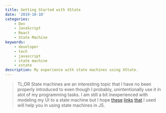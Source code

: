 ```yaml
---
title: Getting Started with XState
date: '2019-10-10'
categories:
    - Dev
    - JavaScript
    - React
    - State Machine
keywords:
    - developer
    - tech
    - javascript
    - state machine
    - xstate
description: My experience with state machines using XState.
---
```


> TL;DR State machines are an interesting topic that I have no been properly introduced to even though I probably, unintentionally use it in alot of my programming tasks. I am still a bit inexperienced with modeling my UI to a state machine but I hope [these](https://css-tricks.com/using-react-and-xstate-to-build-a-sign-in-form/) [links](https://css-tricks.com/robust-react-user-interfaces-with-finite-state-machines/) [that](https://xstate.js.org/docs/) I used will help you in using state machines in JS.




